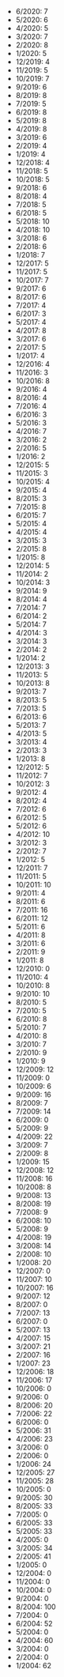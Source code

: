 *  6/2020: 7
*  5/2020: 6
*  4/2020: 5
*  3/2020: 7
*  2/2020: 8
*  1/2020: 5
*  12/2019: 4
*  11/2019: 5
*  10/2019: 7
*  9/2019: 6
*  8/2019: 8
*  7/2019: 5
*  6/2019: 8
*  5/2019: 8
*  4/2019: 8
*  3/2019: 6
*  2/2019: 4
*  1/2019: 4
*  12/2018: 4
*  11/2018: 5
*  10/2018: 5
*  9/2018: 6
*  8/2018: 4
*  7/2018: 5
*  6/2018: 5
*  5/2018: 10
*  4/2018: 10
*  3/2018: 6
*  2/2018: 6
*  1/2018: 7
*  12/2017: 5
*  11/2017: 5
*  10/2017: 7
*  9/2017: 6
*  8/2017: 6
*  7/2017: 4
*  6/2017: 3
*  5/2017: 4
*  4/2017: 8
*  3/2017: 6
*  2/2017: 5
*  1/2017: 4
*  12/2016: 4
*  11/2016: 3
*  10/2016: 8
*  9/2016: 4
*  8/2016: 4
*  7/2016: 4
*  6/2016: 3
*  5/2016: 3
*  4/2016: 7
*  3/2016: 2
*  2/2016: 5
*  1/2016: 2
*  12/2015: 5
*  11/2015: 3
*  10/2015: 4
*  9/2015: 4
*  8/2015: 3
*  7/2015: 8
*  6/2015: 7
*  5/2015: 4
*  4/2015: 4
*  3/2015: 3
*  2/2015: 8
*  1/2015: 8
*  12/2014: 5
*  11/2014: 2
*  10/2014: 3
*  9/2014: 9
*  8/2014: 4
*  7/2014: 7
*  6/2014: 2
*  5/2014: 7
*  4/2014: 3
*  3/2014: 3
*  2/2014: 2
*  1/2014: 2
*  12/2013: 3
*  11/2013: 5
*  10/2013: 8
*  9/2013: 7
*  8/2013: 5
*  7/2013: 5
*  6/2013: 6
*  5/2013: 7
*  4/2013: 5
*  3/2013: 4
*  2/2013: 3
*  1/2013: 8
*  12/2012: 5
*  11/2012: 7
*  10/2012: 3
*  9/2012: 4
*  8/2012: 4
*  7/2012: 6
*  6/2012: 5
*  5/2012: 6
*  4/2012: 10
*  3/2012: 3
*  2/2012: 7
*  1/2012: 5
*  12/2011: 7
*  11/2011: 5
*  10/2011: 10
*  9/2011: 4
*  8/2011: 6
*  7/2011: 16
*  6/2011: 12
*  5/2011: 6
*  4/2011: 8
*  3/2011: 6
*  2/2011: 9
*  1/2011: 8
*  12/2010: 0
*  11/2010: 4
*  10/2010: 8
*  9/2010: 10
*  8/2010: 5
*  7/2010: 5
*  6/2010: 8
*  5/2010: 7
*  4/2010: 8
*  3/2010: 7
*  2/2010: 9
*  1/2010: 9
*  12/2009: 12
*  11/2009: 0
*  10/2009: 6
*  9/2009: 16
*  8/2009: 7
*  7/2009: 14
*  6/2009: 0
*  5/2009: 9
*  4/2009: 22
*  3/2009: 7
*  2/2009: 8
*  1/2009: 15
*  12/2008: 12
*  11/2008: 16
*  10/2008: 8
*  9/2008: 13
*  8/2008: 19
*  7/2008: 9
*  6/2008: 10
*  5/2008: 9
*  4/2008: 19
*  3/2008: 14
*  2/2008: 10
*  1/2008: 20
*  12/2007: 0
*  11/2007: 10
*  10/2007: 16
*  9/2007: 12
*  8/2007: 0
*  7/2007: 13
*  6/2007: 0
*  5/2007: 13
*  4/2007: 15
*  3/2007: 21
*  2/2007: 16
*  1/2007: 23
*  12/2006: 18
*  11/2006: 17
*  10/2006: 0
*  9/2006: 0
*  8/2006: 20
*  7/2006: 22
*  6/2006: 0
*  5/2006: 31
*  4/2006: 23
*  3/2006: 0
*  2/2006: 0
*  1/2006: 24
*  12/2005: 27
*  11/2005: 28
*  10/2005: 0
*  9/2005: 30
*  8/2005: 33
*  7/2005: 0
*  6/2005: 33
*  5/2005: 33
*  4/2005: 0
*  3/2005: 34
*  2/2005: 41
*  1/2005: 0
*  12/2004: 0
*  11/2004: 0
*  10/2004: 0
*  9/2004: 0
*  8/2004: 100
*  7/2004: 0
*  6/2004: 52
*  5/2004: 0
*  4/2004: 60
*  3/2004: 0
*  2/2004: 0
*  1/2004: 62